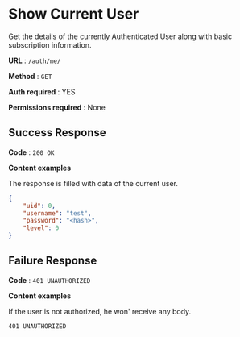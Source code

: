 # Show Current User

Get the details of the currently Authenticated User along with basic
subscription information.

**URL** : `/auth/me/`

**Method** : `GET`

**Auth required** : YES

**Permissions required** : None

## Success Response

**Code** : `200 OK`

**Content examples**

The response is filled with data of the current user.

```json
{
    "uid": 0,
    "username": "test",
    "password": "<hash>",
    "level": 0
}
```

## Failure Response

**Code** : `401 UNAUTHORIZED`

**Content examples**

If the user is not authorized, he won' receive any body.

```
401 UNAUTHORIZED
```
